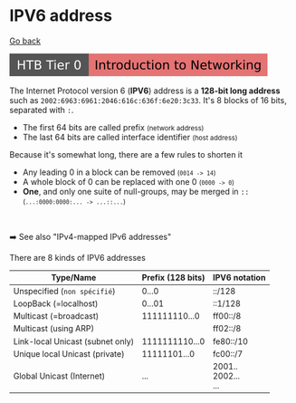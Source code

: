 # IPV6 address

[Go back](../index.md)

[![introductiontonetworking](../../../../cybersecurity/_badges/htb/introductiontonetworking.svg)](https://academy.hackthebox.com/course/preview/introduction-to-networking)

<div class="row row-cols-lg-2"><div>

The Internet Protocol version 6 (**IPV6**) address is a **128-bit long address** such as `2002:6963:6961:2046:616c:636f:6e20:3c33`. It's 8 blocks of 16 bits, separated with `:`. 

* The first 64 bits are called prefix <small>(network address)</small>
* The last 64 bits are called interface identifier <small>(host address)</small>

Because it's somewhat long, there are a few rules to shorten it

* Any leading $0$ in a block can be removed <small>(`0014 -> 14`)</small>
* A whole block of $0$ can be replaced with one $0$ <small>(`0000 -> 0`)</small>
* **One**, and only one suite of null-groups, may be merged in `::` <small>(`...:0000:0000:... -> ...::...`)</small>

<br>

➡️ See also "IPv4-mapped IPv6 addresses"
</div><div>


There are 8 kinds of IPV6 addresses

| Type/Name                        | Prefix (128 bits) | IPV6 notation            |
|----------------------------------|-------------------|--------------------------|
| Unspecified (`non spécifié`)     | 0...0             | ::/128                   |
| LoopBack (=localhost)            | 0...01            | ::1/128                  |
| Multicast (=broadcast)           | 111111110...0     | ff00::/8                 |
| Multicast (using ARP)            |                   | ff02::/8                 |
| Link-local Unicast (subnet only) | 1111111110...0    | fe80::/10                |
| Unique local Unicast (private)   | 11111101...0      | fc00::/7                 |
| Global Unicast (Internet)        | ...               | 2001..<br>2002...<br>... |
</div></div>